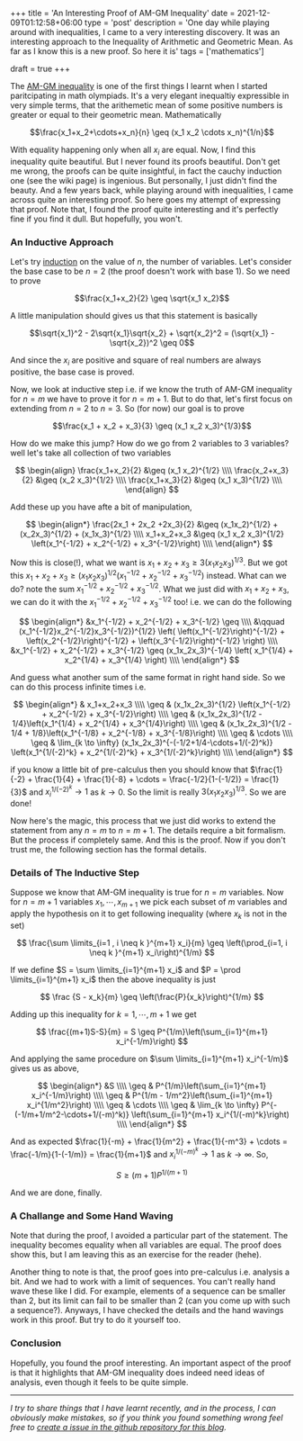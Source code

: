 +++
title = 'An Interesting Proof of AM-GM Inequality'
date = 2021-12-09T01:12:58+06:00
type = 'post'
description = 'One day while playing around with inequalities, I came to a very interesting discovery. It was an interesting approach to the Inequality of Arithmetic and Geometric Mean. As far as I know this is a new proof. So here it is'
tags = ['mathematics']

draft = true
+++

The [AM-GM inequality](https://en.wikipedia.org/wiki/Inequality_of_arithmetic_and_geometric_means) is one of the first things I learnt when I started paritcipating in math olympiads. It's a very elegant inequaltiy expressible in very simple terms, that the arithemetic mean of some positive numbers is greater or equal to their geometric mean. Mathematically

$$\frac{x_1+x_2+\cdots+x_n}{n} \geq (x_1 x_2 \cdots x_n)^{1/n}$$

With equality happening only when all $x_i$ are equal. Now, I find this inequality quite beautiful. But I never found its proofs beautiful. Don't get me wrong, the proofs can be quite insightful, in fact the cauchy induction one (see the wiki page) is ingenious. But personally, I just didn't find the beauty. And a few years back, while playing around with inequalities, I came across quite an interesting proof. So here goes my attempt of expressing that proof. Note that, I found the proof quite interesting and it's perfectly fine if you find it dull. But hopefully, you won't.

### An Inductive Approach
Let's try [induction](https://en.wikipedia.org/wiki/Mathematical_induction) on the value of $n$, the number of variables. Let's consider the base case to be $n=2$ (the proof doesn't work with base $1$). So we need to prove

$$\frac{x_1+x_2}{2} \geq \sqrt{x_1 x_2}$$

A little manipulation should gives us that this statement is basically

$$\sqrt{x_1}^2 - 2\sqrt{x_1}\sqrt{x_2} + \sqrt{x_2}^2 =  (\sqrt{x_1} - \sqrt{x_2})^2 \geq 0$$

And since the $x_i$ are positive and square of real numbers are always positive, the base case is proved.

Now, we look at inductive step i.e. if we know the truth of AM-GM inequality for $n=m$ we have to prove it for $n=m+1$. But to do that, let's first focus on extending from $n=2$ to $n=3$. So (for now) our goal is to prove

$$\frac{x_1 + x_2 + x_3}{3} \geq (x_1 x_2 x_3)^{1/3}$$

How do we make this jump? How do we go from $2$ variables to $3$ variables? well let's take all collection of two variables

$$
\begin{align}
\frac{x_1+x_2}{2} &\geq (x_1 x_2)^{1/2} \\\\
\frac{x_2+x_3}{2} &\geq (x_2 x_3)^{1/2} \\\\
\frac{x_1+x_3}{2} &\geq (x_1 x_3)^{1/2} \\\\
\end{align}
$$

Add these up you have afte a bit of manipulation,

$$
\begin{align*}
\frac{2x_1 + 2x_2 +2x_3}{2}  &\geq (x_1x_2)^{1/2} + (x_2x_3)^{1/2} + (x_1x_3)^{1/2} \\\\
x_1+x_2+x_3 &\geq (x_1 x_2 x_3)^{1/2} \left(x_1^{-1/2} + x_2^{-1/2} + x_3^{-1/2}\right) \\\\
\end{align*}
$$

Now this is close(!), what we want is $x_1+x_2+x_3 \geq 3(x_1x_2x_3)^{1/3}$. But we got this $x_1+x_2+x_3 \geq (x_1 x_2 x_3)^{1/2} \left(x_1^{-1/2} + x_2^{-1/2} + x_3^{-1/2}\right)$ instead. What can we do? note the sum $x_1^{-1/2} + x_2^{-1/2} + x_3^{-1/2}$. What we just did with $x_1+x_2+x_3$, we can do it with the $x_1^{-1/2} + x_2^{-1/2} + x_3^{-1/2}$ too! i.e. we can do the following

$$
\begin{align*}
&x_1^{-1/2} + x_2^{-1/2} + x_3^{-1/2} \geq \\\\
&\qquad (x_1^{-1/2}x_2^{-1/2}x_3^{-1/2})^{1/2} \left( \left(x_1^{-1/2}\right)^{-1/2} + \left(x_2^{-1/2}\right)^{-1/2} + \left(x_3^{-1/2}\right)^{-1/2} \right) \\\\
&x_1^{-1/2} + x_2^{-1/2} + x_3^{-1/2} \geq (x_1x_2x_3)^{-1/4} \left( x_1^{1/4} + x_2^{1/4} + x_3^{1/4} \right) \\\\
\end{align*}
$$

And guess what another sum of the same format in right hand side. So we can do this process infinite times i.e.

$$
\begin{align*}
& x_1+x_2+x_3 \\\\
\geq & (x_1x_2x_3)^{1/2} \left(x_1^{-1/2} + x_2^{-1/2} + x_3^{-1/2}\right) \\\\
\geq & (x_1x_2x_3)^{1/2 - 1/4}\left(x_1^{1/4} + x_2^{1/4} + x_3^{1/4}\right) \\\\
\geq & (x_1x_2x_3)^{1/2 - 1/4 + 1/8}\left(x_1^{-1/8} + x_2^{-1/8} + x_3^{-1/8}\right) \\\\
\geq & \cdots \\\\
\geq & \lim_{k \to \infty} (x_1x_2x_3)^{-(-1/2+1/4-\cdots+1/(-2)^k)} \left(x_1^{1/(-2)^k} + x_2^{1/(-2)^k} + x_3^{1/(-2)^k}\right) \\\\
\end{align*}
$$

if you know a little bit of pre-calculus then you should know that $\frac{1}{-2} + \frac{1}{4} + \frac{1}{-8} + \cdots = \frac{-1/2}{1-(-1/2)} = \frac{1}{3}$ and $x_i^{1/(-2)^k} \to 1$ as $k \to 0$. So the limit is really $3(x_1x_2x_3)^{1/3}$. So we are done!

Now here's the magic, this process that we just did works to extend the statement from any $n=m$ to $n=m+1$. The details require a bit formalism. But the process if completely same. And this is the proof. Now if you don't trust me, the following section has the formal details.

### Details of The Inductive Step

Suppose we know that AM-GM inequality is true for $n=m$ variables. Now for $n=m+1$ variables $x_1, \cdots, x_{m+1}$ we pick each subset of $m$ variables and apply the hypothesis on it to get following inequality (where $x_k$ is not in the set)

$$
\frac{\sum \limits_{i=1 , i \neq k }^{m+1} x_i}{m} \geq \left(\prod_{i=1, i \neq k }^{m+1} x_i\right)^{1/m}
$$

If we define $S = \sum \limits_{i=1}^{m+1} x_i$ and $P = \prod \limits_{i=1}^{m+1} x_i$ then the above inequality is just

$$
\frac {S - x_k}{m} \geq \left(\frac{P}{x_k}\right)^{1/m}
$$

Adding up this inequality for $k = 1, \cdots, m+1$ we get

$$
\frac{(m+1)S-S}{m} = S \geq P^{1/m}\left(\sum_{i=1}^{m+1} x_i^{-1/m}\right)
$$

And applying the same procedure on $\sum \limits_{i=1}^{m+1} x_i^{-1/m}$ gives us as above,

$$
\begin{align*}
&S \\\\ 
\geq & P^{1/m}\left(\sum_{i=1}^{m+1} x_i^{-1/m}\right) \\\\ 
\geq & P^{1/m - 1/m^2}\left(\sum_{i=1}^{m+1} x_i^{1/m^2}\right) \\\\
\geq & \cdots \\\\
\geq & \lim_{k \to \infty} P^{-(-1/m+1/m^2-\cdots+1/(-m)^k)} \left(\sum_{i=1}^{m+1} x_i^{1/(-m)^k}\right) \\\\
\end{align*}
$$

And as expected $\frac{1}{-m} + \frac{1}{m^2} + \frac{1}{-m^3} + \cdots = \frac{-1/m}{1-(-1/m)} = \frac{1}{m+1}$ and $x_i^{1/(-m)^k} \to 1$ as $k \to \infty$. So,

$$
S \geq (m+1) P^{1/(m+1)}
$$

And we are done, finally.

### A Challange and Some Hand Waving

Note that during the proof, I avoided a particular part of the statement. The inequality becomes equality when all variables are equal. The proof does show this, but I am leaving this as an exercise for the reader (hehe).

Another thing to note is that, the proof goes into pre-calculus i.e. analysis a bit. And we had to work with a limit of sequences. You can't really hand wave these like I did. For example, elements of a sequence can be smaller than $2$, but its limit can fail to be smaller than $2$ (can you come up with such a sequence?). Anyways, I have checked the details and the hand wavings work in this proof. But try to do it yourself too.

### Conclusion

Hopefully, you found the proof interesting. An important aspect of the proof is that it highlights that AM-GM inequality does indeed need ideas of analysis, even though it feels to be quite simple. 

----
*I try to share things that I have learnt recently, and in the process, I can obviously make mistakes, so if you think you found something wrong feel free to [create a issue in the github repository for this blog](https://github.com/upobir/upobir.github.io/issues/new).*
